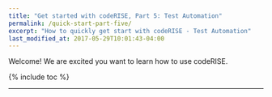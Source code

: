 ```yaml
---
title: "Get started with codeRISE, Part 5: Test Automation"
permalink: /quick-start-part-five/
excerpt: "How to quickly get start with codeRISE - Test Automation"
last_modified_at: 2017-05-29T10:01:43-04:00
---
```


Welcome! We are excited you want to learn how to use codeRISE.

{% include toc %}

---
